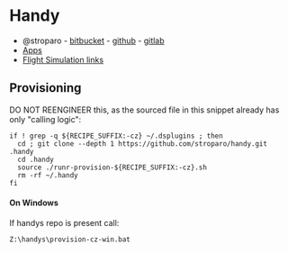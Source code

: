 # Handy

* @stroparo - [bitbucket](https://bitbucket.org/dashboard/repositories?projectKey=STMAIN&projectOwner=%7B0aefcc98-9b42-4cd9-86b8-e49f49e007ea%7D) - [github](https://github.com/stroparo?tab=repositories&q=&type=source&language=) - [gitlab](https://gitlab.com/dashboard/projects?personal=true&sort=name_asc)
* [Apps](https://www.notion.so/Apps-a0911d71491446678fb3c3a8233cbe5b)
* [Flight Simulation links](https://www.notion.so/Flight-Simulation-links-b3ac9d0d96c34fe3b07803ce99b55510)

## Provisioning

DO NOT REENGINEER this, as the sourced file in this snippet already has only "calling logic":

```
if ! grep -q ${RECIPE_SUFFIX:-cz} ~/.dsplugins ; then
  cd ; git clone --depth 1 https://github.com/stroparo/handy.git .handy
  cd .handy
  source ./runr-provision-${RECIPE_SUFFIX:-cz}.sh
  rm -rf ~/.handy
fi

```

#### On Windows

If handys repo is present call:
```
Z:\handys\provision-cz-win.bat
```
